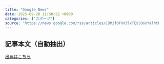 ```yaml
---
title: "Google News"
date: 2025-09-28 11:50:52 +0900
categories: ["スポーツ"]
source: "https://news.google.com/rss/articles/CBMif0FVX3lxTE9JOGxYalhtNlZjNWY5WklMWGxHd3BJTFpIX0FWak9KMERpbThIWWlmSXlITzZ4QUZOeEw2aF9NTHNmS1IwSkh4QURNMWtuak5ybWxoZnNnQ185VEg4RkFiYkhYS2t2V3ppZ21scmstTGw1dWlxMS00OFRXT2RlSmc?oc=5"
---
```


## 記事本文（自動抽出）
<body class="y0K44d EA71Tc" id="readabilityBody"></body>

[出典はこちら](https://news.google.com/rss/articles/CBMif0FVX3lxTE9JOGxYalhtNlZjNWY5WklMWGxHd3BJTFpIX0FWak9KMERpbThIWWlmSXlITzZ4QUZOeEw2aF9NTHNmS1IwSkh4QURNMWtuak5ybWxoZnNnQ185VEg4RkFiYkhYS2t2V3ppZ21scmstTGw1dWlxMS00OFRXT2RlSmc?oc=5)
